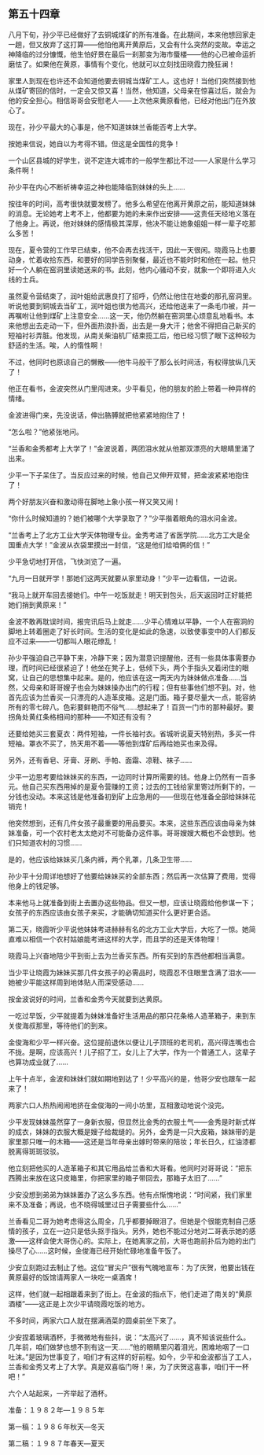 ## 第五十四章

  八月下旬，孙少平已经做好了去铜城煤矿的所有准备。在此期间，本来他想回家走一趟，但又放弃了这打算——他怕他离开黄原后，又会有什么突然的变故。幸运之神降临的过分慷慨，他生怕好景在最后一刹那变为海市蜃楼——他的心已被命运折磨怯了。如果他在黄原，事情有个变化，他就可以立刻找田晓霞力挽狂澜！

  家里人到现在也许还不会知道他要去铜城当煤矿工人。这也好！当他们突然接到他从煤矿寄回的信时，一定会又惊又喜！当然，他知道，父母亲在惊喜过后，就会为他的安全担心。相信哥哥会安慰老人——上次他来黄原看他，已经对他出门在外放心了。

  现在，孙少平最大的心事是，他不知道妹妹兰香能否考上大学。

  按她来信说，她自以为考得不错。但这是全国性的竞争！

  一个山区县城的好学生，说不定连大城市的一般学生都比不过——人家是什么学习条件啊！

  孙少平在内心不断祈祷幸运之神也能降临到妹妹的头上……

  按往年的时间，高考很快就要发榜了。他多么希望在他离开黄原之前，能知道妹妹的消息。无论她考上考不上，他都要为她的未来作出安排——这责任天经地义落在了他身上。再说，他对妹妹的感情极其深厚，他决不能让她象姐姐一样一辈子吃那么多苦！

  现在，夏令营的工作早已结束，他不会再去找活干，因此一天很闲。晓霞马上也要动身，忙着收拾东西，和要好的同学告别聚餐，最近也不能时时和他在一起。他只好一个人躺在窑洞里读她送来的书。此刻，他内心骚动不安，就象一个即将进入火线的士兵。

  虽然夏令营结束了，润叶姐给武惠良打了招呼，仍然让他住在地委的那孔窑洞里。听说他要到铜城去当矿工，润叶姐也很为他高兴，还给他送来了一条毛巾被，并一再嘱咐让他到煤矿上注意安全……这一天，他仍然躺在窑洞里心烦意乱地看书。本来他想出去走动一下，但外面热浪扑面，出去是一身大汗；他舍不得把自己新买的短袖衬衫弄脏。他发现，从南关柴油机厂结束揽工后，他已经习惯了眼下这种较为舒适的生活。唉，人的惰性啊！

  不过，他同时也原谅自己的懒散——他牛马般干了那么长时间活，有权得放纵几天了！

  他正在看书，金波突然从门里闯进来。少平看见，他的朋友的脸上带着一种异样的情绪。

  金波进得门来，先没说话，伸出胳膊就把他紧紧地抱住了！

  “怎么啦？”他紧张地问。

  “兰香和金秀都考上大学了！”金波说着，两团泪水就从他那双漂亮的大眼睛里涌了出来。

  少平一下子呆住了。当反应过来的时候，他自己又伸开双臂，把金波紧紧地抱住了！

  两个好朋友兴奋和激动得在脚地上象小孩一样又笑又闹！

  “你什么时候知道的？她们被哪个大学录取了？”少平揩着眼角的泪水问金波。

  “兰香考上了北方工业大学天体物理专业。金秀考进了省医学院……北方工大是全国重点大学！”金波从衣袋里摸出一封信，“这是他们给咱俩的信！”

  少平急切地打开信，飞快浏览了一遍。

  “九月一日就开学！那她们这两天就要从家里动身！”少平一边看信，一边说。

  “我马上就开车回去接她们。中午一吃饭就走！明天到包头，后天返回时正好能把她们捎到黄原来！”

  金波不敢再耽误时间，报完讯后马上就走……少平心情难以平静，一个人在窑洞的脚地上转着圈走了好长时间。生活的变化是如此的急速，以致使事变中的人们都反应不过来——一切都叫人眼花缭乱！

  孙少平强迫自己平静下来，冷静下来；因为潜意识提醒他，还有一些具体事需要办理，而时间已经很紧迫了！他坐在凳子上，低倾下头，两个手指头叉着闭住的眼窝，让自己的思想集中起来。是的，他应该在这一两天内为妹妹做点准备……当然，父母亲和哥哥嫂子也会为妹妹操办出门的行程；但有些事他们想不到。对，他首先应该为兰香买一只漂亮的人造革皮箱。这是门面。箱子要尽量大一点，能容纳所有的零七碎八。色彩要鲜艳而不俗气……想起来了！百货一门市的那种最好。要拐角处黄红条格相间的那种——不知还有没有？

  还要给她买三套夏衣：两件短袖，一件长袖衬衣。省城听说夏天特别热，多买一件短袖。罩衣不买了，热天用不着——等他到煤矿后再给她买也来及得。

  另外，还有香皂、牙膏、牙刷、手帕、面霜、凉鞋、袜子……

  少平一边思考要给妹妹买的东西，一边同时计算所需要的钱。他身上仍然有一百多元。他自己买东西用掉的是夏令营赚的工资；过去的工钱给家里寄过所剩下的，一分钱也没动。本来这钱是他准备初到矿上应急用的——但现在他准备全部给妹妹花销完！

  他突然想到，还有几件女孩子最重要的用品要买。本来，这些东西应该由母亲为妹妹准备，可一个农村老太太绝对不可能备办这件事。哥哥嫂嫂大概也不会想到。他们只知道农村的习惯……

  是的，他应该给妹妹买几条内裤，两个乳罩，几条卫生带……

  孙少平十分周详地想好了他要给妹妹买的全部东西；然后再一次估算了费用，觉得他身上的钱足够。

  本来他马上就准备到街上去置办这些物品。但又一想，应该让晓霞给他参谋一下；女孩子的东西应该由女孩子来买，才能确切知道买什么更好更合适。

  第二天，晓霞听少平说他妹妹考进赫赫有名的北方工业大学后，大吃了一惊。她简直难以相信一个农村姑娘能考进这样的大学，而且学的还是天体物理！

  晓霞马上兴奋地陪少平到街上去为兰香买东西。所有买到的东西他都相当满意。

  当少平让晓霞为妹妹买那几件女孩子的必需品时，晓霞忍不住眼里含满了泪水——她被少平能这样周到地体贴人而深受感动……

  按金波说好的时间，兰香和金秀今天就要到达黄原。

  一吃过早饭，少平就提着为妹妹准备好生活用品的那只花条格人造革箱子，来到东关俊海叔那里，等待他们的到来。

  金俊海和少平一样兴奋。这位提前退休以便让儿子顶班的老司机，高兴得连嘴也合不拢。是啊，应该高兴！儿子招了工，女儿上了大学，作为一个普通工人，这辈子也算功成业就了……

  上午十点半，金波和妹妹们就如期地到达了！少平高兴的是，他哥少安也跟车一起来了！

  两家六口人热热闹闹地挤在金俊海的一间小坊里，互相激动地说个没完。

  少平发现妹妹虽然穿了一身新衣服，但显然比金秀的衣服土气——金秀是时新式样的成衣，妹妹的衣服大概是嫂子给裁缝的。另外，金秀是一只大皮箱，妹妹带的是家里那只唯一的木箱——这还是当年母亲出嫁时带来的陪妆；年长日久，红油漆都脱离得斑斑驳驳。

  他立刻把他买的人造革箱子和其它用品给兰香和大哥看。他同时对哥哥说：“把东西腾出来放在这只皮箱里，你把家里的箱子带回去，那箱子太旧了……”

  少安没想到弟弟为妹妹置办了这么多东西。他有点惭愧地说：“时间紧，我们家里来不及准备；再说，也不晓得城里过日子需要些什么……”

  兰香看见二哥为她考虑得这么周全，几乎都要掉眼泪了。但她是个很能克制自己感情的孩子，立在一边只是低头抠手指头。另外，她也不能过分地对二哥表示她的感激——这样会使大哥伤心的。实际上，在她离家之前，大哥也跑前扑后为她的出门操尽了心……这时候，金俊海已经开始忙碌地准备午饭了。

  少安立刻跑过去制止了他。这位“冒尖户”很有气魄地宣布：为了庆贺，他要出钱在黄原最好的饭馆请两家人一块吃一桌酒席！

  这样，他们就一起相跟着来到了街上。在金波的指点下，他们走进了南关的“黄原酒楼”——这正是上次少平请晓霞吃饭的地方。

  不多时间，两家六口人就在摆满酒菜的圆桌前坐下来了。

  少安捏着玻璃酒杯，手微微地有些抖，说：“太高兴了……，真不知该说些什么。几年前，咱们做梦也想不到有这一天……”他的眼睛里闪着泪光，困难地咽了一口吐沫。”是因为世事变了，咱们才有这样的好前程。如今，少平和金波都当了工人，兰香和金秀又考上了大学。真是双喜临门呀！来，为了庆贺这喜事，咱们干一杯吧！”

  六个人站起来，一齐举起了酒杯。

  准备：１９８２年—１９８５年

  第一稿：１９８６年秋天—冬天

  第二稿：１９８７年春天—夏天